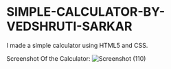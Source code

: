 


# SIMPLE-CALCULATOR-BY-VEDSHRUTI-SARKAR
I made a simple calculator using HTML5 and CSS.

Screenshot Of the Calculator:
![Screenshot (110)](https://user-images.githubusercontent.com/68157517/117320787-2e561980-aeaa-11eb-9670-528d9c8d8b78.png)



